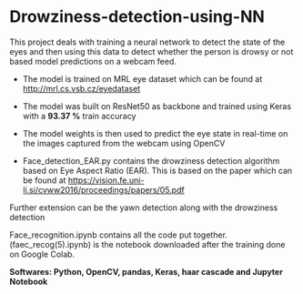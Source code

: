 # Drowziness-detection-using-NN
This project deals with training a neural network to detect the state of the eyes and then using this data to detect whether the person is drowsy or not based model predictions on a webcam feed.

- The model is trained on MRL eye dataset which can be found at http://mrl.cs.vsb.cz/eyedataset

- The model was built on ResNet50 as backbone and trained using Keras with a **93.37 %** train accuracy

- The model weights is then used to predict the eye state in real-time on the images captured from the webcam using OpenCV

- Face_detection_EAR.py contains the drowziness detection algorithm based on Eye Aspect Ratio (EAR). This is based on the paper which can be found at https://vision.fe.uni-lj.si/cvww2016/proceedings/papers/05.pdf

Further extension can be the yawn detection along with the drowziness detection

Face_recognition.ipynb contains all the code put together. (faec_recog(5).ipynb) is the notebook downloaded after the training done on Google Colab.  


**Softwares: Python, OpenCV, pandas, Keras, haar cascade and Jupyter Notebook**
